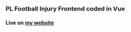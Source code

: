 ### PL Football Injury Frontend coded in Vue

#### Live on [my website](http://injuries.gastongonnerman.com/)

